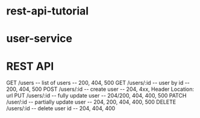 # rest-api-tutorial

# user-service 

# REST API

GET /users -- list of users -- 200, 404, 500
GET /users/:id -- user by id -- 200, 404, 500
POST /users/:id -- create user -- 204, 4xx, Header Location: url
PUT /users/:id -- fully update user -- 204/200, 404, 400, 500
PATCH /user/:id -- partially update user -- 204, 200, 404, 400, 500
DELETE /users/:id -- delete user id -- 204, 404, 400
